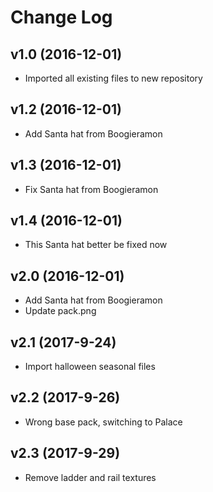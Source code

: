 # Change Log

## v1.0 (2016-12-01)

- Imported all existing files to new repository

## v1.2 (2016-12-01)

- Add Santa hat from Boogieramon

## v1.3 (2016-12-01)

- Fix Santa hat from Boogieramon

## v1.4 (2016-12-01)

- This Santa hat better be fixed now

## v2.0 (2016-12-01)

- Add Santa hat from Boogieramon
- Update pack.png

## v2.1 (2017-9-24)

- Import halloween seasonal files

## v2.2 (2017-9-26)

- Wrong base pack, switching to Palace

## v2.3 (2017-9-29)

 - Remove ladder and rail textures
